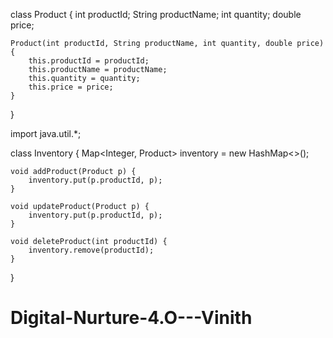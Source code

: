 class Product {
    int productId;
    String productName;
    int quantity;
    double price;

    Product(int productId, String productName, int quantity, double price) {
        this.productId = productId;
        this.productName = productName;
        this.quantity = quantity;
        this.price = price;
    }
}

import java.util.*;

class Inventory {
    Map<Integer, Product> inventory = new HashMap<>();

    void addProduct(Product p) {
        inventory.put(p.productId, p);
    }

    void updateProduct(Product p) {
        inventory.put(p.productId, p);
    }

    void deleteProduct(int productId) {
        inventory.remove(productId);
    }
}
# Digital-Nurture-4.O---Vinith
